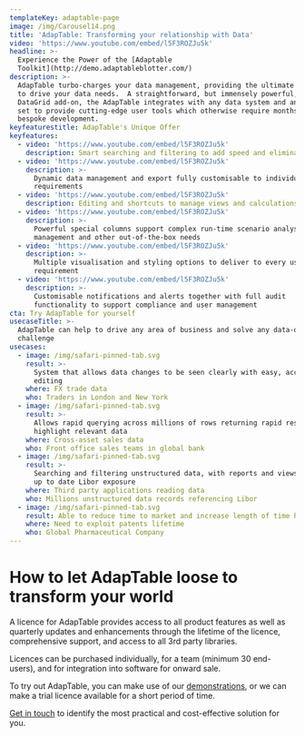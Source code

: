 ```yaml
---
templateKey: adaptable-page
image: /img/Carousel14.png
title: 'AdapTable: Transforming your relationship with Data'
video: 'https://www.youtube.com/embed/l5F3ROZJu5k'
headline: >-
  Experience the Power of the [Adaptable
  Toolkit](http://demo.adaptableblotter.com/)
description: >-
  AdapTable turbo-charges your data management, providing the ultimate toolkit
  to drive your data needs.  A straightforward, but immensely powerful, HTML5
  DataGrid add-on, the AdapTable integrates with any data system and any data
  set to provide cutting-edge user tools which otherwise require months of
  bespoke development.
keyfeaturestitle: AdapTable's Unique Offer
keyfeatures:
  - video: 'https://www.youtube.com/embed/l5F3ROZJu5k'
    description: Smart searching and filtering to add speed and eliminate errors
  - video: 'https://www.youtube.com/embed/l5F3ROZJu5k'
    description: >-
      Dynamic data management and export fully customisable to individual
      requirements
  - video: 'https://www.youtube.com/embed/l5F3ROZJu5k'
    description: Editing and shortcuts to manage views and calculations effectively
  - video: 'https://www.youtube.com/embed/l5F3ROZJu5k'
    description: >-
      Powerful special columns support complex run-time scenario analysis, user
      management and other out-of-the-box needs
  - video: 'https://www.youtube.com/embed/l5F3ROZJu5k'
    description: >-
      Multiple visualisation and styling options to deliver to every user
      requirement
  - video: 'https://www.youtube.com/embed/l5F3ROZJu5k'
    description: >-
      Customisable notifications and alerts together with full audit
      functionality to support compliance and user management
cta: Try AdapTable for yourself
usecaseTitle: >-
  AdapTable can help to drive any area of business and solve any data-driven
  challenge
usecases:
  - image: /img/safari-pinned-tab.svg
    result: >-
      System that allows data changes to be seen clearly with easy, accurate
      editing
    where: FX trade data
    who: Traders in London and New York
  - image: /img/safari-pinned-tab.svg
    result: >-
      Allows rapid querying across millions of rows returning rapid results to
      highlight relevant data
    where: Cross-asset sales data
    who: Front office sales teams in global bank
  - image: /img/safari-pinned-tab.svg
    result: >-
      Searching and filtering unstructured data, with reports and views to show
      up to date Libor exposure
    where: Third party applications reading data
    who: Millions unstructured data records referencing Libor
  - image: /img/safari-pinned-tab.svg
    result: Able to reduce time to market and increase length of time holding patent.
    where: Need to exploit patents lifetime
    who: Global Pharmaceutical Company
---
```


# How to let AdapTable loose to transform your world

A licence for AdapTable provides access to all product features as well as quarterly updates and enhancements through the lifetime of the licence, comprehensive support, and access to all 3rd party libraries.

Licences can be purchased individually, for a team (minimum 30 end-users), and for integration into software for onward sale.

To try out AdapTable, you can make use of our [demonstrations](https://demo.adaptableblotter.com/), or we can make a trial licence available for a short period of time.

[Get in touch](mailto:sales@adaptabletools.com) to identify the most practical and cost-effective solution for you.

###
